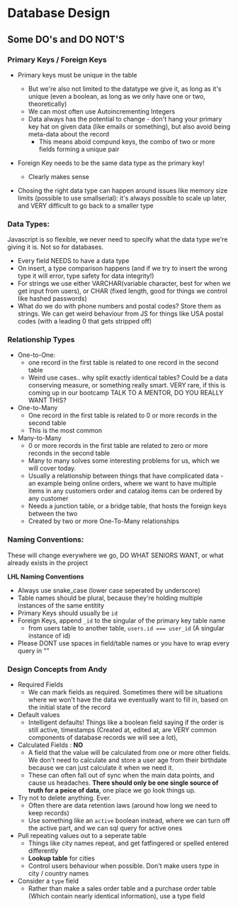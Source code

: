 # Database Design


## Some DO's and DO NOT'S


### Primary Keys / Foreign Keys

- Primary keys must be unique in the table
  - But we're also not limited to the datatype we give it, as long as it's unique (even a boolean, as long as we only have one or two, theoretically)
  - We can most often use Autoincrementing Integers
  - Data always has the potential to change - don't hang your primary key hat on given data (like emails or something), but also avoid being meta-data about the record
    - This means aboid compund keys, the combo of two or more fields forming a unique pair

- Foreign Key needs to be the same data type as the primary key! 
  - Clearly makes sense

- Chosing the right data type can happen around issues like memory size limits (possible to use smallserial): it's always possible to scale up later, and VERY difficult to go back to a smaller type


### Data Types:

Javascript is so flexible, we never need to specify what the data type we're giving it is.
Not so for databases.

- Every field NEEDS to have a data type
- On insert, a type comparison happens (and if we try to insert the wrong type it will error, type safety for data integrity!)
- For strings we use either VARCHAR(variable character, best for when we get input from users), or CHAR (fixed length, good for things we control like hashed passwords)
- What do we do with phone numbers and postal codes? Store them as strings. We can get weird behaviour from JS for things like USA postal codes (with a leading 0 that gets stripped off)


### Relationship Types
- One-to-One: 
  * one record in the first table is related to one record in the second table
  * Weird use cases.. why split exactly identical tables? Could be a data conserving measure, or something really smart. VERY rare, if this is coming up in our bootcamp TALK TO A MENTOR, DO YOU REALLY WANT THIS?
- One-to-Many
  * One record in the first table is related to 0 or more records in the second table
  * This is the most common
- Many-to-Many
  * 0 or more records in the first table are related to zero or more reconds in the second table
  * Many to many solves some interesting problems for us, which we will cover today.
  * Usually a relationship between things that have complicated data - an example being online orders, where we want to have multiple items in any customers order and catalog items can be ordered by any customer
  * Needs a junction table, or a bridge table, that hosts the foreign keys between the two
  * Created by two or more One-To-Many relationships



### Naming Conventions:
  These will change everywhere we go, DO WHAT SENIORS WANT, or what already exists in the project


**LHL Naming Conventions**
- Always use snake_case (lower case seperated by underscore)
- Table names should be plural, because they're holding multiple instances of the same entitity
- Primary Keys should usually be `id`
- Foreign Keys, append `_id` to the singular of the primary key table name
    - from users table to another table, `users.id === user_id`  (A singular instance of id)
- Please DONT use spaces in field/table names or you have to wrap every query in "" 

### Design Concepts from Andy

- Required Fields
  - We can mark fields as required. Sometimes there will be situations where we won't have the data we eventually want to fill in, based on the initial state of the record
- Default values
  - Intelligent defaults! Things like a boolean field saying if the order is still active, timestamps (Created at, edited at, are VERY common components of database records we will see a lot),
- Calculated Fields : **NO**
  - A field that the value will be calculated from one or more other fields. We don't need to calculate and store a user age from their birthdate because we can just calculate it when we need it.
  - These can often fall out of sync when the main data points, and cause us headaches. **There should only be one single source of truth for a peice of data**, one place we go look things up.
- Try not to delete anything. Ever.
  - Often there are data retention laws (around how long we need to keep records)
  - Use something like an `active` boolean instead, where we can turn off the active part, and we can sql query for active ones
- Pull repeating values out to a seperate table
  - Things like city names repeat, and get fatfingered or spelled entered differently
  - **Lookup table** for cities
  - Control users behaviour when possible. Don't make users type in city / country names
- Consider a `type` field
  - Rather than make a sales order table and a purchase order table (Which contain nearly identical information), use a type field

